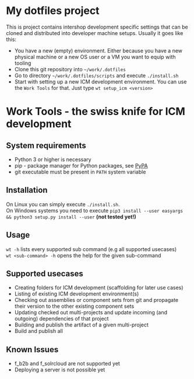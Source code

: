 # My dotfiles project
This is project contains intershop development specific settings that can be
cloned and distributed into developer machine setups. Usually it goes like
this:
- You have a new (empty) environment. Either because you have a new physical
  machine or a new OS user or a VM you want to equip with tooling
- Clone this git repository into `~/work/.dotfiles`
- Go to directory `~/work/.dotfiles/scripts` and execute `./install.sh`
- Start with setting up a new ICM development environment. You can use the
  `Work Tools` for that. Just type `wt setup_icm <version>`

# Work Tools - the swiss knife for ICM development

## System requirements

-   Python 3 or higher is necessary
-   pip - package manager for Python packages, see [PyPA](https://www.pypa.io/en/latest/)
-   git executable must be present in `PATH` system variable

## Installation

On Linux you can simply execute `./install.sh`.\
On Windows systems you need to execute `pip3 install --user easyargs && python3 setup.py install --user` **(not tested yet!)**

## Usage

`wt -h` lists every supported sub command (e.g all supported usecases)\
`wt <sub-command> -h` opens the help for the given sub-command

## Supported usecases

-   Creating folders for ICM development (scaffolding for later use cases)
-   Listing of existing ICM development environment(s)
-   Checking out assemblies or component sets from git and propagate their version to the other existing component sets
-   Updating checked out multi-projects and update incoming (and outgoing) dependencies of that project
-   Building and publish the artifact of a given multi-project
-   Build and publish all

## Known Issues

-   f_b2b and f_solrcloud are not supported yet
-   Deploying a server is not possible yet
